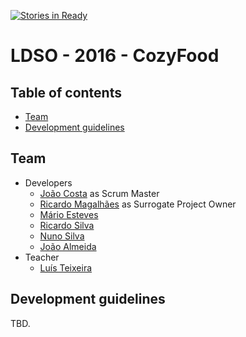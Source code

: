 [![Stories in Ready](https://badge.waffle.io/SonerSound/ldso.png?label=ready&title=Ready)](https://waffle.io/SonerSound/ldso)
# LDSO - 2016 - CozyFood

## Table of contents
* [Team](#team)
* [Development guidelines](#development-guidelines)

## Team
* Developers
  * [João Costa](https://github.com/quartz55) as Scrum Master
  * [Ricardo Magalhães]() as Surrogate Project Owner
  * [Mário Esteves](https://github.com/SonerSound)
  * [Ricardo Silva](https://github.com/ricsilva93)
  * [Nuno Silva](https://github.com/nuno-silva18)
  * [João Almeida](https://github.com/johnnygato)
* Teacher
  * [Luís Teixeira](https://github.com/lfpt)
  
## Development guidelines

TBD.